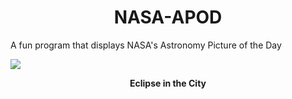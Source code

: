 <div align="center"><h1>NASA-APOD</h1></div>
  
A fun program that displays NASA's Astronomy Picture of the Day

![](https://apod.nasa.gov/apod/image/2211/StanHondaTLE-ISS1108.jpg)

<p align = "center">
  <b>Eclipse in the City</b>
</p>
